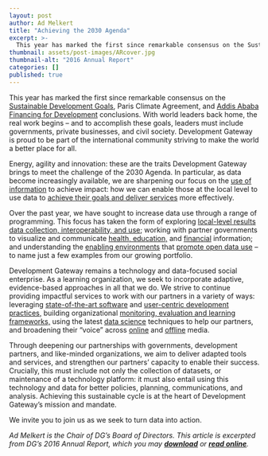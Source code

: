 ```yaml
---
layout: post
author: Ad Melkert
title: "Achieving the 2030 Agenda"
excerpt: >-
  This year has marked the first since remarkable consensus on the Sustainable Development Goals, Paris Climate Agreement, and Addis Ababa Financing for Development conclusions. With world leaders back home, the real work begins...
thumbnail: assets/post-images/ARcover.jpg
thumbnail-alt: "2016 Annual Report"
categories: []
published: true
---
```


This year has marked the first since remarkable consensus on the [Sustainable Development Goals](http://www.developmentgateway.org/2015/08/19/from-goals-to-progress/), Paris Climate Agreement, and [Addis Ababa Financing for Development](http://www.developmentgateway.org/2015/07/13/from-dollars-decisionmaking/) conclusions. With world leaders back home, the real work begins – and to accomplish these goals, leaders must include governments, private businesses, and civil society. Development Gateway is proud to be part of the international community striving to make the world a better place for all.

Energy, agility and innovation: these are the traits Development Gateway brings to meet the challenge of the 2030 Agenda. In particular, as data become increasingly available, we are sharpening our focus on the [use of information](http://www.developmentgateway.org/2015/09/18/designing-human-centered-data-revolution/) to achieve impact: how we can enable those at the local level to use data to [achieve their goals and deliver services](http://www.developmentgateway.org/2016/05/31/tech-development-without-tech/) more effectively. 

Over the past year, we have sought to increase data use through a range of programming. This focus has taken the form of exploring [local-level results data collection, interoperability, and use](http://www.developmentgateway.org/expertise/results/); working with partner governments to visualize and communicate [health, education,](http://www.developmentgateway.org/2016/09/08/open-data-tanzania/) and [financial](http://www.developmentgateway.org/2016/03/15/launch-open-aid-geocoder/) information; and understanding the [enabling environments](http://www.developmentgateway.org/2016/01/07/closing-the-evidence-gap/) that [promote open data use](http://www.developmentgateway.org/2016/06/28/use-iati-final-report/) – to name just a few examples from our growing portfolio. 

Development Gateway remains a technology and data-focused social enterprise. As a learning organization, we seek to incorporate adaptive, evidence-based approaches in all that we do. We strive to continue providing impactful services to work with our partners in a variety of ways: leveraging [state-of-the-art software](http://www.developmentgateway.org/2016/06/16/under-the-hood-an-open-source-dashboard-for-procurement-in-vietnam/) and [user-centric development practices,](http://www.developmentgateway.org/2016/04/11/putting-digital-principles-practice/) building organizational [monitoring, evaluation and learning frameworks,](http://www.developmentgateway.org/2016/08/16/results-data-scorecard/) using the latest [data science](http://www.developmentgateway.org/2016/06/08/unlocking-development-results-data/) techniques to help our partners, and broadening their “voice” across [online](http://www.developmentgateway.org/2016/05/10/technology-matthew-effect/) and [offline](http://www.developmentgateway.org/2016/03/03/results-indicators-costs-benefits/) media.

Through deepening our partnerships with governments, development partners, and like-minded organizations, we aim to deliver adapted tools and services, and strengthen our partners’ capacity to enable their success. Crucially, this must include not only the collection of datasets, or maintenance of a technology platform: it must also entail using this technology and data for better policies, planning, communications, and analysis. Achieving this sustainable cycle is at the heart of Development Gateway’s mission and mandate. 

We invite you to join us as we seek to turn data into action. 

*Ad Melkert is the Chair of DG’s Board of Directors. This article is excerpted from DG’s 2016 Annual Report, which you may [**download**](http://www.developmentgateway.org/assets/financials/dg_2016_annual_report_eng.pdf) or [**read online**](https://issuu.com/devgateway/docs/dg_2016_annual_report_eng).*
